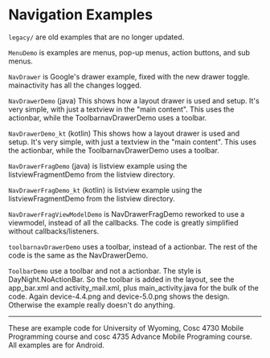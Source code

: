 Navigation Examples
==============

`legacy/` are old examples that are no longer updated.  

`MenuDemo` is examples are menus, pop-up menus, action buttons, and sub menus.

`NavDrawer` is Google's drawer example, fixed with the new drawer toggle.  mainactivity has all the changes logged.

`NavDrawerDemo` (java) This shows how a layout drawer is used and setup.  It's very simple, with just a textview in the "main content".  This uses the actionbar, while the ToolbarnavDrawerDemo uses a toolbar. 

`NavDrawerDemo_kt` (kotlin) This shows how a layout drawer is used and setup.  It's very simple, with just a textview in the "main content".  This uses the actionbar, while the ToolbarnavDrawerDemo uses a toolbar. 

`NavDrawerFragDemo` (java) is listview example using the listviewFragmentDemo from the listview directory. 

`NavDrawerFragDemo_kt` (kotlin) is listview example using the listviewFragmentDemo from the listview directory.   

`NavDrawerFragViewModelDemo` is NavDrawerFragDemo reworked to use a viewmodel, instead of all the callbacks.  The code is greatly simplified without callbacks/listeners.

`toolbarnavDrawerDemo`  uses a toolbar, instead of a actionbar.  The rest of the code is the same as the NavDrawerDemo. 

`ToolbarDemo` use a toolbar and not a actionbar.  The style is DayNight.NoActionBar. So the toolbar is added in the layout, see the app_bar.xml and activity_mail.xml, plus main_activity.java for the bulk of the code.  Again device-4.4.png and device-5.0.png shows the design.  Otherwise the example really doesn't do anything.

---

These are example code for University of Wyoming, Cosc 4730 Mobile Programming course and cosc 4735 Advance Mobile Programing course. 
All examples are for Android.